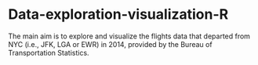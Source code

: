 # Data-exploration-visualization-R

The main aim is to explore and visualize the flights data that departed from NYC (i.e., JFK, LGA or EWR) in 2014, 
provided by the Bureau of Transportation Statistics.
